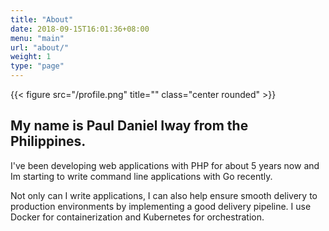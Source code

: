 ```yaml
---
title: "About"
date: 2018-09-15T16:01:36+08:00
menu: "main"
url: "about/"
weight: 1
type: "page"
---
```

{{< figure src="/profile.png" title="" class="center rounded" >}}
## My name is Paul Daniel Iway from the Philippines.

I've been developing web applications with PHP for about 5 years now and Im starting to write command line applications with Go recently. 

Not only can I write applications, I can also help ensure smooth delivery to production environments by implementing a good delivery pipeline. I use Docker for containerization and Kubernetes for orchestration.